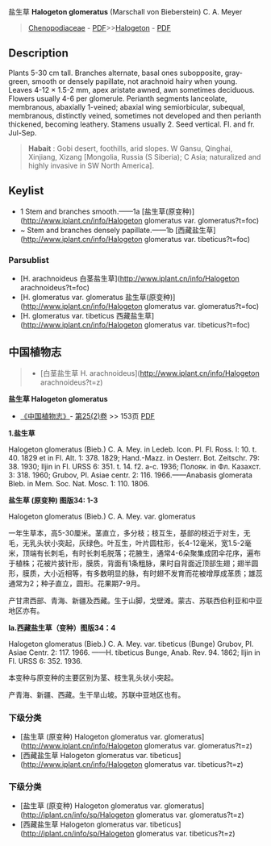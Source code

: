 盐生草 **Halogeton glomeratus** (Marschall von Bieberstein) C. A. Meyer

> [Chenopodiaceae](http://www.iplant.cn/info/Chenopodiaceae?t=foc) - [PDF](http://www.iplant.cn/foc/pdf/Chenopodiaceae.pdf)>>[Halogeton](http://www.iplant.cn/info/Halogeton?t=foc) - [PDF](http://www.iplant.cn/foc/pdf/Halogeton.pdf)

## Description

Plants 5-30 cm tall. Branches alternate, basal ones subopposite, gray-green, smooth or densely papillate, not arachnoid hairy when young. Leaves 4-12 × 1.5-2 mm, apex aristate awned, awn sometimes deciduous. Flowers usually 4-6 per glomerule. Perianth segments lanceolate, membranous, abaxially 1-veined; abaxial wing semiorbicular, subequal, membranous, distinctly veined, sometimes not developed and then perianth thickened, becoming leathery. Stamens usually 2. Seed vertical. Fl. and fr. Jul-Sep.

> **Habait** : 
> Gobi desert, foothills, arid slopes. W Gansu, Qinghai, Xinjiang, Xizang [Mongolia, Russia (S Siberia); C Asia; naturalized and highly invasive in SW North America].

## Keylist

* 1 Stem and branches smooth.——1a  [盐生草(原变种)](http://www.iplant.cn/info/Halogeton glomeratus var. glomeratus?t=foc)
* ~ Stem and branches densely papillate.——1b  [西藏盐生草](http://www.iplant.cn/info/Halogeton glomeratus var. tibeticus?t=foc)

### Parsublist

* [H.  arachnoideus  白茎盐生草](http://www.iplant.cn/info/Halogeton arachnoideus?t=foc)
* [H.  glomeratus var. glomeratus  盐生草(原变种)](http://www.iplant.cn/info/Halogeton glomeratus var. glomeratus?t=foc)
* [H.  glomeratus var. tibeticus  西藏盐生草](http://www.iplant.cn/info/Halogeton glomeratus var. tibeticus?t=foc)

## 中国植物志

> * [白茎盐生草  H.  arachnoideus](http://www.iplant.cn/info/Halogeton arachnoideus?t=z)

**盐生草 Halogeton glomeratus**

* [《中国植物志》](http://www.iplant.cn/frps)- [第25(2)卷](http://www.iplant.cn/frps/vol/25(2)) >> 153页 [PDF](http://www.iplant.cn/frps/pdf/25(2)/153.pdf)

**1.盐生草**

Halogeton glomeratus (Bieb.) C. A. Mey. in Ledeb. Icon. Pl. Fl. Ross. l: 10. t. 40. 1829 et in Fl. Alt. 1: 378. 1829; Hand.-Mazz. in Oesterr. Bot. Zeitschr. 79: 38. 1930; Iljin in Fl. URSS 6: 351. t. 14. f2. a-c. 1936; Полояк. in Фл. Казахст. 3: 318. 1960; Grubov, Pl. Asiae centr. 2: 116. 1966.——Anabasis glomerata Bleb. in Mem. Soc. Nat. Mosc. 1: 110. 1806.

**盐生草 (原变种) 图版34: 1-3**

Halogeton glomeratus (Bieb.) C. A. Mey. var. glomeratus

一年生草本，高5-30厘米。茎直立，多分枝；枝互生，基部的枝近于对生，无毛，无乳头状小突起，灰绿色。叶互生，叶片圆柱形，长4-12毫米，宽1.5-2毫米，顶端有长刺毛，有时长刺毛脱落；花腋生，通常4-6朵聚集成团伞花序，遍布于植株；花被片披针形，膜质，背面有1条粗脉，果时自背面近顶部生翅；翅半圆形，膜质，大小近相等，有多数明显的脉，有时翅不发育而花被增厚成革质；雄蕊通常为2；种子直立，圆形。花果期7-9月。

产甘肃西部、青海、新疆及西藏。生于山脚，戈壁滩。蒙古、苏联西伯利亚和中亚地区亦有。

**la.西藏盐生草（变种）图版34：4**

Halogeton glomeratus (Bieb.) C. A. Mey. var. tibeticus (Bunge) Grubov, Pl. Asiae Centr. 2: 117. 1966. ——H. tibeticus Bunge, Anab. Rev. 94. 1862; Iljin in Fl. URSS 6: 352. 1936.

本变种与原变种的主要区别为茎、枝生乳头状小突起。

产青海、新疆、西藏。生干旱山坡。苏联中亚地区也有。

### 下级分类
* [盐生草 (原变种)  Halogeton glomeratus var. glomeratus](http://www.iplant.cn/info/Halogeton glomeratus var. glomeratus?t=z)
* [西藏盐生草  Halogeton glomeratus var. tibeticus](http://www.iplant.cn/info/Halogeton glomeratus var. tibeticus?t=z)

### 下级分类
* [盐生草 (原变种)  Halogeton glomeratus var. glomeratus](http://iplant.cn/info/sp/Halogeton glomeratus var. glomeratus?t=z)
* [西藏盐生草  Halogeton glomeratus var. tibeticus](http://iplant.cn/info/sp/Halogeton glomeratus var. tibeticus?t=z)
